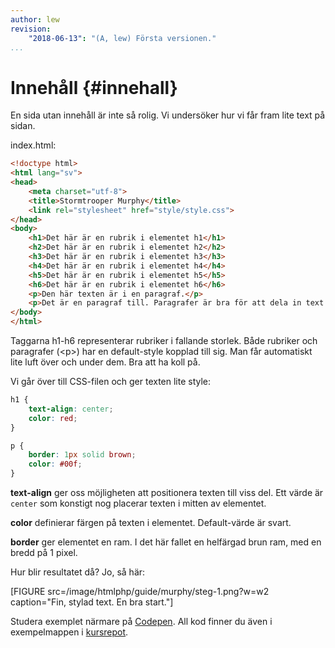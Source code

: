 ```yaml
---
author: lew
revision:
    "2018-06-13": "(A, lew) Första versionen."
...
```

Innehåll {#innehall}
=======================

En sida utan innehåll är inte så rolig. Vi undersöker hur vi får fram lite text på sidan.

index.html:

```html
<!doctype html>
<html lang="sv">
<head>
    <meta charset="utf-8">
    <title>Stormtrooper Murphy</title>
    <link rel="stylesheet" href="style/style.css">
</head>
<body>
    <h1>Det här är en rubrik i elementet h1</h1>
    <h2>Det här är en rubrik i elementet h2</h2>
    <h3>Det här är en rubrik i elementet h3</h3>
    <h4>Det här är en rubrik i elementet h4</h4>
    <h5>Det här är en rubrik i elementet h5</h5>
    <h6>Det här är en rubrik i elementet h6</h6>
    <p>Den här texten är i en paragraf.</p>
    <p>Det är en paragraf till. Paragrafer är bra för att dela in text i stycken.</p>
</body>
</html>
```
Taggarna h1-h6 representerar rubriker i fallande storlek. Både rubriker och paragrafer (&lt;p&gt;) har en default-style kopplad till sig. Man får automatiskt lite luft över och under dem. Bra att ha koll på.

Vi går över till CSS-filen och ger texten lite style:

```css
h1 {
    text-align: center;
    color: red;
}

p {
    border: 1px solid brown;
    color: #00f;
}
```

**text-align** ger oss möjligheten att positionera texten till viss del. Ett värde är `center` som konstigt nog placerar texten i mitten av elementet.  

**color** definierar färgen på texten i elementet. Default-värde är svart.

**border** ger elementet en ram. I det här fallet en helfärgad brun ram, med en bredd på 1 pixel.

Hur blir resultatet då? Jo, så här:

[FIGURE src=/image/htmlphp/guide/murphy/steg-1.png?w=w2 caption="Fin, stylad text. En bra start."]

Studera exemplet närmare på [Codepen](https://codepen.io/dbwebb/pen/aKErbo). All kod finner du även i exempelmappen i [kursrepot](https://github.com/dbwebb-se/htmlphp/tree/master/example/murphy/steg1).
